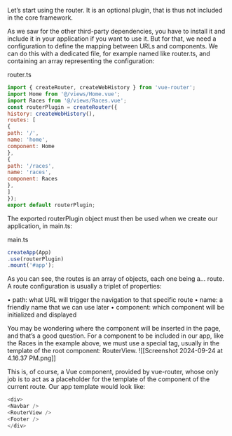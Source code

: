 Let’s start using the router. It is an optional plugin, that is thus not included in the core framework.

As we saw for the other third-party dependencies, you have to install it and include it in your application if you want to use it. But for that, we need a configuration to define the mapping between URLs and components. We can do this with a dedicated file, for example named like router.ts, and containing an array representing the configuration:


router.ts
```js
import { createRouter, createWebHistory } from 'vue-router';
import Home from '@/views/Home.vue';
import Races from '@/views/Races.vue';
const routerPlugin = createRouter({
history: createWebHistory(),
routes: [
{
path: '/',
name: 'home',
component: Home
},
{
path: '/races',
name: 'races',
component: Races
},
]
});
export default routerPlugin;
```

The exported routerPlugin object must then be used when we create our application, in main.ts:

main.ts
```js
createApp(App)
.use(routerPlugin)
.mount('#app');
```

As you can see, the routes is an array of objects, each one being a… route. A route configuration is usually a triplet of properties:

• path: what URL will trigger the navigation to that specific route
• name: a friendly name that we can use later
• component: which component will be initialized and displayed

You may be wondering where the component will be inserted in the page, and that’s a good question. For a component to be included in our app, like the Races in the example above, we must use a special tag, usually in the template of the root component: RouterView.
![[Screenshot 2024-09-24 at 4.16.37 PM.png]]

This is, of course, a Vue component, provided by vue-router, whose only job is to act as a placeholder for the template of the component of the current route. Our app template would look like:

```js
<div>
<Navbar />
<RouterView />
<Footer />
</div>
```

